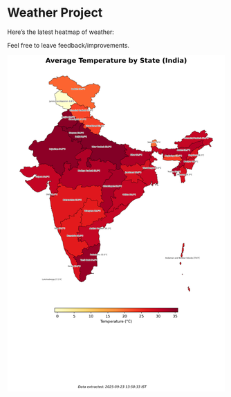 # Weather Project

Here’s the latest heatmap of weather:

Feel free to leave feedback/improvements.

![India Heatmap](docs/assets/india_heatmap.png?v=D25853)
